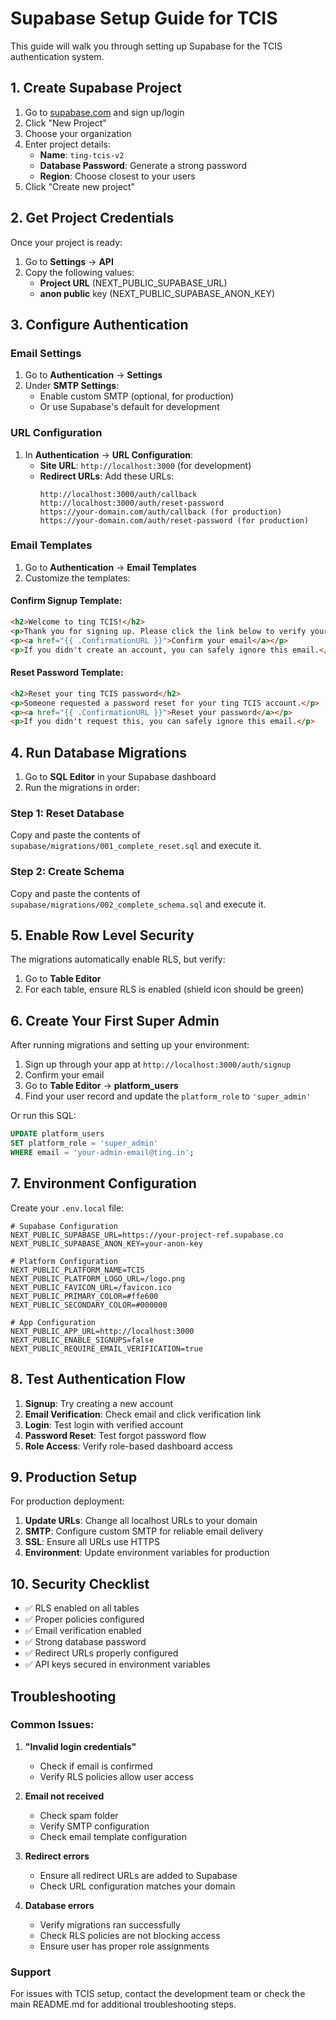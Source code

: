 # Supabase Setup Guide for TCIS

This guide will walk you through setting up Supabase for the TCIS authentication system.

## 1. Create Supabase Project

1. Go to [supabase.com](https://supabase.com) and sign up/login
2. Click "New Project"
3. Choose your organization
4. Enter project details:
   - **Name**: `ting-tcis-v2`
   - **Database Password**: Generate a strong password
   - **Region**: Choose closest to your users
5. Click "Create new project"

## 2. Get Project Credentials

Once your project is ready:

1. Go to **Settings** → **API**
2. Copy the following values:
   - **Project URL** (NEXT_PUBLIC_SUPABASE_URL)
   - **anon public** key (NEXT_PUBLIC_SUPABASE_ANON_KEY)

## 3. Configure Authentication

### Email Settings
1. Go to **Authentication** → **Settings**
2. Under **SMTP Settings**:
   - Enable custom SMTP (optional, for production)
   - Or use Supabase's default for development

### URL Configuration
1. In **Authentication** → **URL Configuration**:
   - **Site URL**: `http://localhost:3000` (for development)
   - **Redirect URLs**: Add these URLs:
     ```
     http://localhost:3000/auth/callback
     http://localhost:3000/auth/reset-password
     https://your-domain.com/auth/callback (for production)
     https://your-domain.com/auth/reset-password (for production)
     ```

### Email Templates
1. Go to **Authentication** → **Email Templates**
2. Customize the templates:

#### Confirm Signup Template:
```html
<h2>Welcome to ting TCIS!</h2>
<p>Thank you for signing up. Please click the link below to verify your email address:</p>
<p><a href="{{ .ConfirmationURL }}">Confirm your email</a></p>
<p>If you didn't create an account, you can safely ignore this email.</p>
```

#### Reset Password Template:
```html
<h2>Reset your ting TCIS password</h2>
<p>Someone requested a password reset for your ting TCIS account.</p>
<p><a href="{{ .ConfirmationURL }}">Reset your password</a></p>
<p>If you didn't request this, you can safely ignore this email.</p>
```

## 4. Run Database Migrations

1. Go to **SQL Editor** in your Supabase dashboard
2. Run the migrations in order:

### Step 1: Reset Database
Copy and paste the contents of `supabase/migrations/001_complete_reset.sql` and execute it.

### Step 2: Create Schema
Copy and paste the contents of `supabase/migrations/002_complete_schema.sql` and execute it.

## 5. Enable Row Level Security

The migrations automatically enable RLS, but verify:

1. Go to **Table Editor**
2. For each table, ensure RLS is enabled (shield icon should be green)

## 6. Create Your First Super Admin

After running migrations and setting up your environment:

1. Sign up through your app at `http://localhost:3000/auth/signup`
2. Confirm your email
3. Go to **Table Editor** → **platform_users**
4. Find your user record and update the `platform_role` to `'super_admin'`

Or run this SQL:
```sql
UPDATE platform_users 
SET platform_role = 'super_admin' 
WHERE email = 'your-admin-email@ting.in';
```

## 7. Environment Configuration

Create your `.env.local` file:

```env
# Supabase Configuration
NEXT_PUBLIC_SUPABASE_URL=https://your-project-ref.supabase.co
NEXT_PUBLIC_SUPABASE_ANON_KEY=your-anon-key

# Platform Configuration
NEXT_PUBLIC_PLATFORM_NAME=TCIS
NEXT_PUBLIC_PLATFORM_LOGO_URL=/logo.png
NEXT_PUBLIC_FAVICON_URL=/favicon.ico
NEXT_PUBLIC_PRIMARY_COLOR=#ffe600
NEXT_PUBLIC_SECONDARY_COLOR=#000000

# App Configuration
NEXT_PUBLIC_APP_URL=http://localhost:3000
NEXT_PUBLIC_ENABLE_SIGNUPS=false
NEXT_PUBLIC_REQUIRE_EMAIL_VERIFICATION=true
```

## 8. Test Authentication Flow

1. **Signup**: Try creating a new account
2. **Email Verification**: Check email and click verification link
3. **Login**: Test login with verified account
4. **Password Reset**: Test forgot password flow
5. **Role Access**: Verify role-based dashboard access

## 9. Production Setup

For production deployment:

1. **Update URLs**: Change all localhost URLs to your domain
2. **SMTP**: Configure custom SMTP for reliable email delivery
3. **SSL**: Ensure all URLs use HTTPS
4. **Environment**: Update environment variables for production

## 10. Security Checklist

- ✅ RLS enabled on all tables
- ✅ Proper policies configured
- ✅ Email verification enabled
- ✅ Strong database password
- ✅ Redirect URLs properly configured
- ✅ API keys secured in environment variables

## Troubleshooting

### Common Issues:

1. **"Invalid login credentials"**
   - Check if email is confirmed
   - Verify RLS policies allow user access

2. **Email not received**
   - Check spam folder
   - Verify SMTP configuration
   - Check email template configuration

3. **Redirect errors**
   - Ensure all redirect URLs are added to Supabase
   - Check URL configuration matches your domain

4. **Database errors**
   - Verify migrations ran successfully
   - Check RLS policies are not blocking access
   - Ensure user has proper role assignments

### Support

For issues with TCIS setup, contact the development team or check the main README.md for additional troubleshooting steps.
